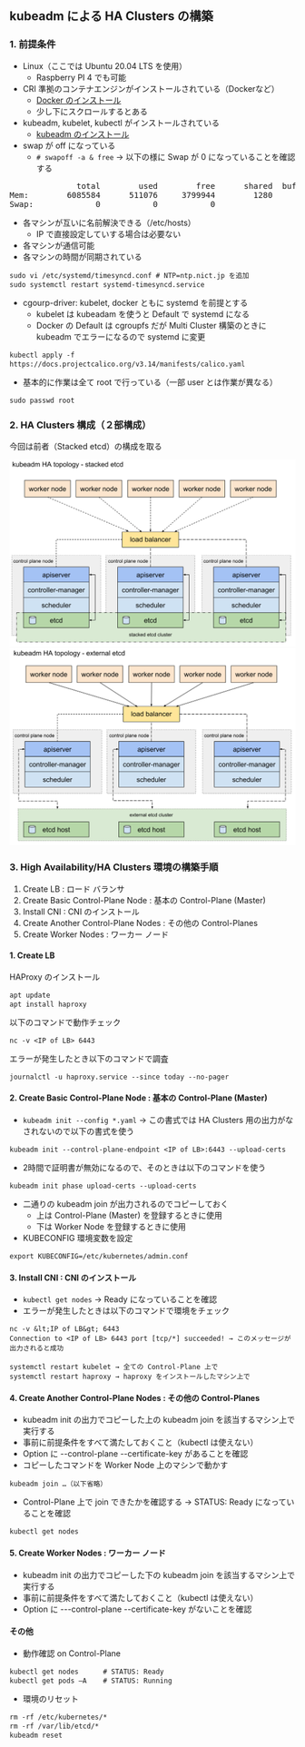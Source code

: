 ## kubeadm による HA Clusters の構築
### 1. 前提条件
  - Linux（ここでは Ubuntu 20.04 LTS を使用）
    - Raspberry PI 4 でも可能 
  - CRI 準拠のコンテナエンジンがインストールされている（Dockerなど） 
    - [Docker のインストール](https://kubernetes.io/ja/docs/setup/production-environment/container-runtimes/)
    - 少し下にスクロールするとある
  - kubeadm, kubelet, kubectl がインストールされている 
    - [kubeadm のインストール](https://kubernetes.io/ja/docs/setup/production-environment/tools/kubeadm/install-kubeadm/)
  - swap が off になっている 
    - `# swapoff -a & free` → 以下の様に Swap が 0 になっていることを確認する
<pre>
              total        used        free      shared  buff/cache   available
Mem:        6085584      511076     3799944        1280     1774564     5359340
Swap:             0           0           0
</pre>
  - 各マシンが互いに名前解決できる（/etc/hosts）
    - IP で直接設定していする場合は必要ない 
  - 各マシンが通信可能
  - 各マシンの時間が同期されている
```
sudo vi /etc/systemd/timesyncd.conf # NTP=ntp.nict.jp を追加
sudo systemctl restart systemd-timesyncd.service 
```
  - cgourp-driver: kubelet, docker ともに systemd を前提とする
    - kubelet は kubeadam を使うと Default で systemd になる 
    - Docker の Default は cgroupfs だが Multi Cluster 構築のときに kubeadm でエラーになるので systemd に変更
```
kubectl apply -f https://docs.projectcalico.org/v3.14/manifests/calico.yaml
```
  - 基本的に作業は全て root で行っている（一部 user とは作業が異なる）
```
sudo passwd root
```
### 2. HA Clusters 構成（２部構成） 
今回は前者（Stacked etcd）の構成を取る

<img src="../imgs/stackedetcd.png" width="649px">
<img src="../imgs/extenaletcd.png" width="640px">

### 3. High Availability/HA Clusters 環境の構築手順
1. Create LB : ロード バランサ 
2. Create Basic Control-Plane Node : 基本の Control-Plane (Master) 
3. Install CNI : CNI のインストール 
4. Create Another Control-Plane Nodes : その他の Control-Planes 
5. Create Worker Nodes : ワーカー ノード 
#### 1. Create LB
HAProxy のインストール
```
apt update 
apt install haproxy 
```
以下のコマンドで動作チェック 
```
nc -v <IP of LB> 6443 
```
エラーが発生したとき以下のコマンドで調査 
```
journalctl -u haproxy.service --since today --no-pager 
```
#### 2. Create Basic Control-Plane Node : 基本の Control-Plane (Master) 
- `kubeadm init --config *.yaml` → この書式では HA Clusters 用の出力がなされないので以下の書式を使う
```
kubeadm init --control-plane-endpoint <IP of LB>:6443 --upload-certs
```
- 2時間で証明書が無効になるので、そのときは以下のコマンドを使う
```
kubeadm init phase upload-certs --upload-certs 
```
- 二通りの kubeadm join が出力されるのでコピーしておく 
  - 上は Control-Plane (Master) を登録するときに使用 
  - 下は Worker Node を登録するときに使用
- KUBECONFIG 環境変数を設定 
```
export KUBECONFIG=/etc/kubernetes/admin.conf
```
#### 3. Install CNI : CNI のインストール 
- `kubectl get nodes` → Ready になっていることを確認 
- エラーが発生したときは以下のコマンドで環境をチェック
```
nc -v &lt;IP of LB&gt; 6443 
Connection to <IP of LB> 6443 port [tcp/*] succeeded! → このメッセージが出力されると成功 

systemctl restart kubelet → 全ての Control-Plane 上で 
systemctl restart haproxy → haproxy をインストールしたマシン上で 
```
#### 4. Create Another Control-Plane Nodes : その他の Control-Planes
- kubeadm init の出力でコピーした上の kubeadm join を該当するマシン上で実行する 
- 事前に前提条件をすべて満たしておくこと（kubectl は使えない） 
- Option に --control-plane --certificate-key があることを確認 
- コピーしたコマンドを Worker Node 上のマシンで動かす 
```
kubeadm join …（以下省略）
```
- Control-Plane 上で join できたかを確認する → STATUS: Ready になっていることを確認
```
kubectl get nodes
```
#### 5. Create Worker Nodes : ワーカー ノード 
- kubeadm init の出力でコピーした下の kubeadm join を該当するマシン上で実行する
- 事前に前提条件をすべて満たしておくこと（kubectl は使えない）
- Option に ---control-plane --certificate-key がないことを確認
#### その他
- 動作確認 on Control-Plane
```
kubectl get nodes      # STATUS: Ready 
kubectl get pods –A    # STATUS: Running 
```
- 環境のリセット
```
rm -rf /etc/kubernetes/* 
rm -rf /var/lib/etcd/* 
kubeadm reset
```
